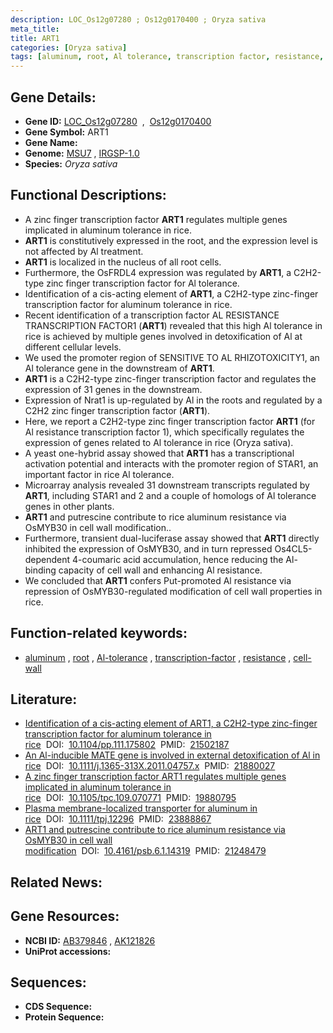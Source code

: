 ```yaml
---
description: LOC_Os12g07280 ; Os12g0170400 ; Oryza sativa
meta_title:
title: ART1
categories: [Oryza sativa]
tags: [aluminum, root, Al tolerance, transcription factor, resistance, cell wall]
---
```


## Gene Details:
- **Gene ID:** [LOC_Os12g07280](http://rice.uga.edu/cgi-bin/ORF_infopage.cgi?orf=LOC_Os12g07280)  &nbsp;,&nbsp; [Os12g0170400](https://rapdb.dna.affrc.go.jp/locus/?name=Os12g0170400)  
- **Gene Symbol:** ART1
- **Gene Name:**
- **Genome:**  [MSU7](http://rice.uga.edu/)&nbsp;,&nbsp;[IRGSP-1.0](https://rapdb.dna.affrc.go.jp/download/irgsp1.html)
- **Species:** *Oryza sativa*

## Functional Descriptions:
   - A zinc finger transcription factor **ART1** regulates multiple genes implicated in aluminum tolerance in rice.
   - **ART1** is constitutively expressed in the root, and the expression level is not affected by Al treatment.
   - **ART1** is localized in the nucleus of all root cells.
   - Furthermore, the OsFRDL4 expression was regulated by **ART1**, a C2H2-type zinc finger transcription factor for Al tolerance.
   - Identification of a cis-acting element of **ART1**, a C2H2-type zinc-finger transcription factor for aluminum tolerance in rice.
   - Recent identification of a transcription factor AL RESISTANCE TRANSCRIPTION FACTOR1 (**ART1**) revealed that this high Al tolerance in rice is achieved by multiple genes involved in detoxification of Al at different cellular levels.
   - We used the promoter region of SENSITIVE TO AL RHIZOTOXICITY1, an Al tolerance gene in the downstream of **ART1**.
   - **ART1** is a C2H2-type zinc-finger transcription factor and regulates the expression of 31 genes in the downstream.
   - Expression of Nrat1 is up-regulated by Al in the roots and regulated by a C2H2 zinc finger transcription factor (**ART1**).
   - Here, we report a C2H2-type zinc finger transcription factor **ART1** (for Al resistance transcription factor 1), which specifically regulates the expression of genes related to Al tolerance in rice (Oryza sativa).
   - A yeast one-hybrid assay showed that **ART1** has a transcriptional activation potential and interacts with the promoter region of STAR1, an important factor in rice Al tolerance.
   - Microarray analysis revealed 31 downstream transcripts regulated by **ART1**, including STAR1 and 2 and a couple of homologs of Al tolerance genes in other plants.
   - **ART1** and putrescine contribute to rice aluminum resistance via OsMYB30 in cell wall modification..
   - Furthermore, transient dual-luciferase assay showed that **ART1** directly inhibited the expression of OsMYB30, and in turn repressed Os4CL5-dependent 4-coumaric acid accumulation, hence reducing the Al-binding capacity of cell wall and enhancing Al resistance.
   - We concluded that **ART1** confers Put-promoted Al resistance via repression of OsMYB30-regulated modification of cell wall properties in rice.

## Function-related keywords:
   - [aluminum](/tags/aluminum/)&nbsp;,&nbsp;[root](/tags/root/)&nbsp;,&nbsp;[Al-tolerance](/tags/Al-tolerance/)&nbsp;,&nbsp;[transcription-factor](/tags/transcription-factor/)&nbsp;,&nbsp;[resistance](/tags/resistance/)&nbsp;,&nbsp;[cell-wall](/tags/cell-wall/)

## Literature:
   - [Identification of a cis-acting element of ART1, a C2H2-type zinc-finger transcription factor for aluminum tolerance in rice](https://www.doi.org/10.1104/pp.111.175802)&nbsp;&nbsp;DOI:&nbsp;&nbsp;[10.1104/pp.111.175802](https://www.doi.org/10.1104/pp.111.175802)&nbsp;&nbsp;PMID:&nbsp;&nbsp;[21502187](https://pubmed.ncbi.nlm.nih.gov/21502187/)
   - [An Al-inducible MATE gene is involved in external detoxification of Al in rice](https://www.doi.org/10.1111/j.1365-313X.2011.04757.x)&nbsp;&nbsp;DOI:&nbsp;&nbsp;[10.1111/j.1365-313X.2011.04757.x](https://www.doi.org/10.1111/j.1365-313X.2011.04757.x)&nbsp;&nbsp;PMID:&nbsp;&nbsp;[21880027](https://pubmed.ncbi.nlm.nih.gov/21880027/)
   - [A zinc finger transcription factor ART1 regulates multiple genes implicated in aluminum tolerance in rice](https://www.doi.org/10.1105/tpc.109.070771)&nbsp;&nbsp;DOI:&nbsp;&nbsp;[10.1105/tpc.109.070771](https://www.doi.org/10.1105/tpc.109.070771)&nbsp;&nbsp;PMID:&nbsp;&nbsp;[19880795](https://pubmed.ncbi.nlm.nih.gov/19880795/)
   - [Plasma membrane-localized transporter for aluminum in rice](https://www.doi.org/10.1111/tpj.12296)&nbsp;&nbsp;DOI:&nbsp;&nbsp;[10.1111/tpj.12296](https://www.doi.org/10.1111/tpj.12296)&nbsp;&nbsp;PMID:&nbsp;&nbsp;[23888867](https://pubmed.ncbi.nlm.nih.gov/23888867/)
   - [ART1 and putrescine contribute to rice aluminum resistance via OsMYB30 in cell wall modification](https://www.doi.org/10.4161/psb.6.1.14319)&nbsp;&nbsp;DOI:&nbsp;&nbsp;[10.4161/psb.6.1.14319](https://www.doi.org/10.4161/psb.6.1.14319)&nbsp;&nbsp;PMID:&nbsp;&nbsp;[21248479](https://pubmed.ncbi.nlm.nih.gov/21248479/)

## Related News:

## Gene Resources:
- **NCBI ID:**  [AB379846](http://www.ncbi.nlm.nih.gov/nuccore/AB379846)&nbsp;,&nbsp;[AK121826](http://www.ncbi.nlm.nih.gov/nuccore/AK121826)
- **UniProt accessions:** [](https://www.uniprot.org/uniprotkb//entry)

## Sequences:
- **CDS Sequence:**
- **Protein Sequence:**
